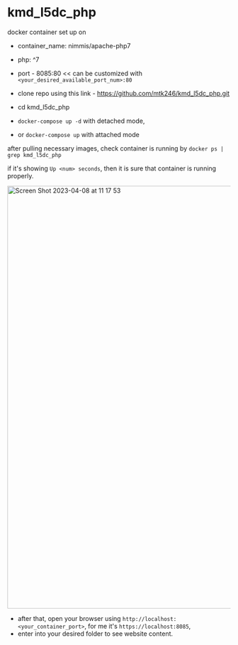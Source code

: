 # kmd_l5dc_php

docker container set up on

- container_name: nimmis/apache-php7
- php: ^7
- port - 8085:80 << can be customized with `<your_desired_available_port_num>:80`

- clone repo using this link - https://github.com/mtk246/kmd_l5dc_php.git
- cd kmd_l5dc_php
- `docker-compose up -d` with detached mode,
- or `docker-compose up` with attached mode

after pulling necessary images, check container is running by `docker ps | grep kmd_l5dc_php`

if it's showing `Up <num> seconds`, then it is sure that container is running properly.

<img width="952" alt="Screen Shot 2023-04-08 at 11 17 53" src="https://user-images.githubusercontent.com/54733323/230703658-f16b35f3-c087-4da8-a869-bec01f9b07eb.png">


- after that, open your browser using `http://localhost:<your_container_port>`, for me it's `https://localhost:8085`,
- enter into your desired folder to see website content.

